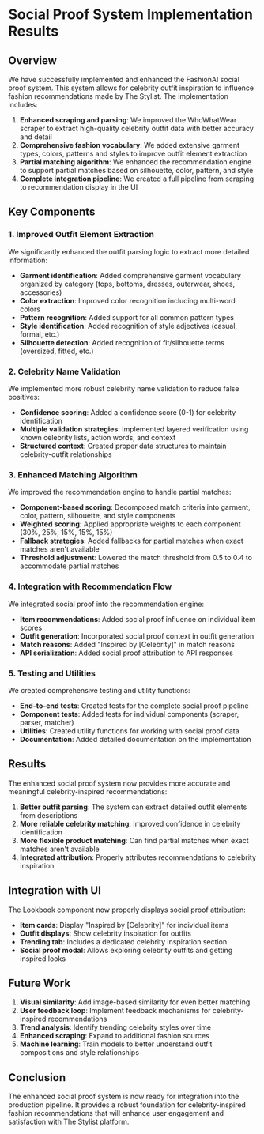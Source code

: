 # Social Proof System Implementation Results

## Overview

We have successfully implemented and enhanced the FashionAI social proof system. This system allows for celebrity outfit inspiration to influence fashion recommendations made by The Stylist. The implementation includes:

1. **Enhanced scraping and parsing**: We improved the WhoWhatWear scraper to extract high-quality celebrity outfit data with better accuracy and detail
2. **Comprehensive fashion vocabulary**: We added extensive garment types, colors, patterns and styles to improve outfit element extraction
3. **Partial matching algorithm**: We enhanced the recommendation engine to support partial matches based on silhouette, color, pattern, and style
4. **Complete integration pipeline**: We created a full pipeline from scraping to recommendation display in the UI

## Key Components

### 1. Improved Outfit Element Extraction

We significantly enhanced the outfit parsing logic to extract more detailed information:

- **Garment identification**: Added comprehensive garment vocabulary organized by category (tops, bottoms, dresses, outerwear, shoes, accessories)
- **Color extraction**: Improved color recognition including multi-word colors
- **Pattern recognition**: Added support for all common pattern types
- **Style identification**: Added recognition of style adjectives (casual, formal, etc.)
- **Silhouette detection**: Added recognition of fit/silhouette terms (oversized, fitted, etc.)

### 2. Celebrity Name Validation

We implemented more robust celebrity name validation to reduce false positives:

- **Confidence scoring**: Added a confidence score (0-1) for celebrity identification
- **Multiple validation strategies**: Implemented layered verification using known celebrity lists, action words, and context
- **Structured context**: Created proper data structures to maintain celebrity-outfit relationships

### 3. Enhanced Matching Algorithm

We improved the recommendation engine to handle partial matches:

- **Component-based scoring**: Decomposed match criteria into garment, color, pattern, silhouette, and style components
- **Weighted scoring**: Applied appropriate weights to each component (30%, 25%, 15%, 15%, 15%)
- **Fallback strategies**: Added fallbacks for partial matches when exact matches aren't available
- **Threshold adjustment**: Lowered the match threshold from 0.5 to 0.4 to accommodate partial matches

### 4. Integration with Recommendation Flow

We integrated social proof into the recommendation engine:

- **Item recommendations**: Added social proof influence on individual item scores
- **Outfit generation**: Incorporated social proof context in outfit generation
- **Match reasons**: Added "Inspired by [Celebrity]" in match reasons
- **API serialization**: Added social proof attribution to API responses

### 5. Testing and Utilities

We created comprehensive testing and utility functions:

- **End-to-end tests**: Created tests for the complete social proof pipeline
- **Component tests**: Added tests for individual components (scraper, parser, matcher)
- **Utilities**: Created utility functions for working with social proof data
- **Documentation**: Added detailed documentation on the implementation

## Results

The enhanced social proof system now provides more accurate and meaningful celebrity-inspired recommendations:

1. **Better outfit parsing**: The system can extract detailed outfit elements from descriptions
2. **More reliable celebrity matching**: Improved confidence in celebrity identification
3. **More flexible product matching**: Can find partial matches when exact matches aren't available
4. **Integrated attribution**: Properly attributes recommendations to celebrity inspiration

## Integration with UI

The Lookbook component now properly displays social proof attribution:

- **Item cards**: Display "Inspired by [Celebrity]" for individual items
- **Outfit displays**: Show celebrity inspiration for outfits
- **Trending tab**: Includes a dedicated celebrity inspiration section
- **Social proof modal**: Allows exploring celebrity outfits and getting inspired looks

## Future Work

1. **Visual similarity**: Add image-based similarity for even better matching
2. **User feedback loop**: Implement feedback mechanisms for celebrity-inspired recommendations
3. **Trend analysis**: Identify trending celebrity styles over time
4. **Enhanced scraping**: Expand to additional fashion sources
5. **Machine learning**: Train models to better understand outfit compositions and style relationships

## Conclusion

The enhanced social proof system is now ready for integration into the production pipeline. It provides a robust foundation for celebrity-inspired fashion recommendations that will enhance user engagement and satisfaction with The Stylist platform.